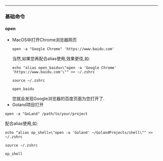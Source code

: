 
<article-title title="Linux常用命令"></article-title>

<article-meta date="2023年8月10日"></article-meta>

---

### 基础命令

#### open

* MacOS中打开Chrome浏览器网页
    ```shell
    open -a "Google Chrome" 'https://www.baidu.com'
    ```
    当然,如果您再配合alias使用,效果更佳,如:
    ```shell
    echo "alias open_baidu=\"open -a 'Google Chrome' 'https://www.baidu.com'\"" >> ~/.zshrc
    
    source ~/.zshrc
    
    open_baidu 
    ```
    您就会发现Google浏览器的百度页面为您打开了.
* Goland项目打开
 ```shell
open -a "GoLand" /path/to/your/project
```
配合alias使用,如:
```shell
echo "alias op_shell=\"open -a 'Goland' ~/GolandProjects/shell\"" >> ~/.zshrc
    
source ~/.zshrc

op_shell 
```
